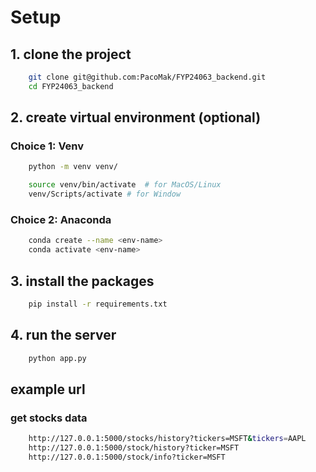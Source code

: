 # Setup

## 1. clone the project
```bash
    git clone git@github.com:PacoMak/FYP24063_backend.git
    cd FYP24063_backend
```

## 2. create virtual environment (optional)

### Choice 1: Venv
```bash
    python -m venv venv/

    source venv/bin/activate  # for MacOS/Linux
    venv/Scripts/activate # for Window
```
### Choice 2: Anaconda
```bash
    conda create --name <env-name>
    conda activate <env-name>
```

## 3. install the packages
```bash
    pip install -r requirements.txt
```

## 4. run the server
```bash
    python app.py
```

## example url
### get stocks data
```bash
    http://127.0.0.1:5000/stocks/history?tickers=MSFT&tickers=AAPL
    http://127.0.0.1:5000/stock/history?ticker=MSFT
    http://127.0.0.1:5000/stock/info?ticker=MSFT
```

